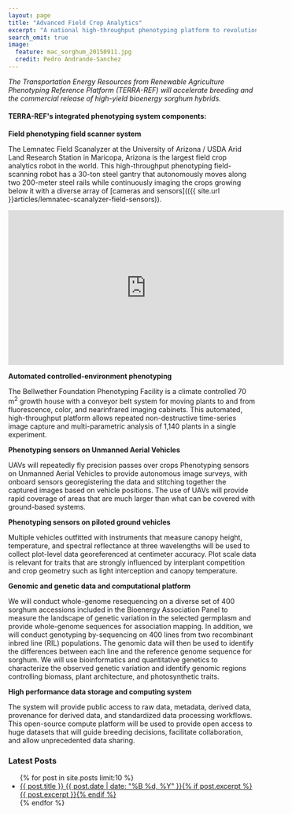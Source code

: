 ```yaml
---
layout: page
title: "Advanced Field Crop Analytics"
excerpt: "A national high-throughput phenotyping platform to revolutionize plant breeding."
search_omit: true
image:
  feature: mac_sorghum_20150911.jpg
  credit: Pedro Andrande-Sanchez
---
```


_The Transportation Energy Resources from Renewable Agriculture Phenotyping Reference Platform (TERRA-REF) will accelerate breeding and the commercial release of high-yield bioenergy sorghum hybrids._

#### TERRA-REF's integrated phenotyping system components:

**Field phenotyping field scanner system**

The Lemnatec Field Scanalyzer at the University of Arizona / USDA Arid Land Research Station in Maricopa, Arizona is the largest field crop analytics robot in the world. This high-throughput phenotyping field-scanning robot has a 30-ton steel gantry
that autonomously moves along two 200-meter steel rails while continuously imaging the crops growing below it with a diverse array of [cameras and sensors](({{ site.url }}articles/lemnatec-scanalyzer-field-sensors)).

<iframe width="560" height="315" src="https://www.youtube-nocookie.com/embed/Pp6IdkPtFC8?rel=0" frameborder="0" allowfullscreen></iframe>

**Automated controlled-environment phenotyping**

The Bellwether Foundation Phenotyping Facility is a climate controlled 70 m<sup>2</sup> growth house with a conveyor belt system for moving plants to and from fluorescence, color, and nearinfrared imaging cabinets. This automated, high-throughput platform allows repeated non-destructive time-series image capture and multi-parametric analysis of 1,140 plants in a single experiment.

**Phenotyping sensors on Unmanned Aerial Vehicles**

UAVs will repeatedly fly precision passes over crops Phenotyping sensors on Unmanned Aerial Vehicles to provide autonomous image surveys, with onboard sensors georegistering the data and stitching together the captured images based on vehicle positions. The use
of UAVs will provide rapid coverage of areas that are much larger than what can be covered with ground-based systems.

**Phenotyping sensors on piloted ground vehicles**

Multiple vehicles outfitted with instruments that measure canopy height, temperature, and spectral reflectance at three
wavelengths will be used to collect plot-level data georeferenced at centimeter accuracy. Plot scale data is relevant for traits
that are strongly influenced by interplant competition and crop geometry such as light interception and canopy temperature.

**Genomic and genetic data and computational platform**

We will conduct whole-genome resequencing on a diverse set of 400 sorghum accessions included in the Bioenergy Association Panel to measure the landscape of genetic variation in the selected germplasm and provide whole-genome sequences for association mapping. In addition, we will conduct genotyping by-sequencing on 400 lines from two recombinant inbred line (RIL) populations. The genomic data will then be used to identify the differences between each line and the reference genome sequence for sorghum. We will use bioinformatics and quantitative genetics to characterize the observed genetic variation and identify genomic regions controlling biomass, plant architecture, and photosynthetic traits.

**High performance data storage and computing system**

The system will provide public access to raw data, metadata, derived data, provenance for derived data, and standardized 
data processing workflows. This open-source compute platform will be used to provide open access to huge datasets that will
guide breeding decisions, facilitate collaboration, and allow unprecedented data sharing.

### Latest Posts

<ul class="post-list">
{% for post in site.posts limit:10 %} 
  <li><article><a href="{{ site.url }}{{ post.url }}">{{ post.title }} <span class="entry-date"><time datetime="{{ post.date | date_to_xmlschema }}">{{ post.date | date: "%B %d, %Y" }}</time></span>{% if post.excerpt %} <span class="excerpt">{{ post.excerpt }}</span>{% endif %}</a></article></li>
{% endfor %}
</ul>
